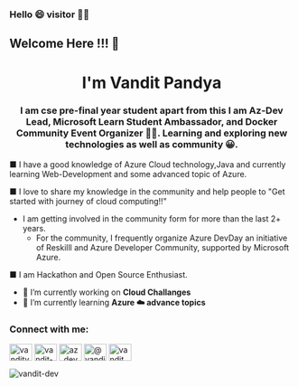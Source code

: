 ### Hello :smile: visitor :raising_hand_man:

## Welcome Here !!! :clinking_glasses:

<!--
**Vandit-dev/Vandit-dev** is a ✨ _special_ ✨ repository because its `README.md` (this file) appears on your GitHub profile.

Here are some ideas to get you started:

- 🔭 I’m currently working on ...
- 🌱 I’m currently learning ...
- 👯 I’m looking to collaborate on ...
- 🤔 I’m looking for help with ...
- 💬 Ask me about ...
- 📫 How to reach me: ...
- 😄 Pronouns: ...
- ⚡ Fun fact: ...
-->

<h1 align="center">I'm Vandit Pandya</h1>
<h3 align="center">I am cse pre-final year student apart from this I am Az-Dev Lead, Microsoft Learn Student Ambassador, and Docker Community Event Organizer 🙌🏼. Learning and exploring new technologies as well as community 😀.</h3>

■  I have a good knowledge of Azure Cloud technology,Java and currently learning Web-Development and some advanced topic of Azure.

■ I love to share my knowledge in the community and help people to "Get started with journey of cloud computing!!"

  - I am getting involved in the community form for more than the last 2+ years.
    - For the community, I frequently organize Azure DevDay an initiative of Reskilll and Azure Developer Community, supported by Microsoft Azure.

■ I am Hackathon and Open Source Enthusiast.
 

- 🔭 I’m currently working on **Cloud Challanges**
- 🌱 I’m currently learning **Azure ☁️ advance topics**



<h3 align="left">Connect with me:</h3>
<p align="left">

<a href="https://twitter.com/vanditvpandya" target="blank"><img align="center" src="https://raw.githubusercontent.com/rahuldkjain/github-profile-readme-generator/master/src/images/icons/Social/twitter.svg" alt="vanditvpandya" height="30" width="40" /></a>
<a href="https://linkedin.com/in/vandit-pandya-/" target="blank"><img align="center" src="https://raw.githubusercontent.com/rahuldkjain/github-profile-readme-generator/master/src/images/icons/Social/linked-in-alt.svg" alt="vandit-pandya-/" height="30" width="40" /></a>
<a href="https://instagram.com/az_dev" target="blank"><img align="center" src="https://raw.githubusercontent.com/rahuldkjain/github-profile-readme-generator/master/src/images/icons/Social/instagram.svg" alt="az_dev" height="30" width="40" /></a>
<a href="https://hashnode.com/@vandittech" target="blank"><img align="center" src="https://raw.githubusercontent.com/rahuldkjain/github-profile-readme-generator/master/src/images/icons/Social/hashnode.svg" alt="@vandittech" height="30" width="40" /></a>
 <a href="https://dev.to/vandit" target="blank"><img align="center" src="https://raw.githubusercontent.com/rahuldkjain/github-profile-readme-generator/master/src/images/icons/Social/devto.svg" alt="vandit" height="30" width="40" /></a>
  
 <!--<a href="https://twitter.com/Vanditvpandya" target="_blank">
    <img src="https://img.shields.io/twitter/follow/Vanditvpandya?&logo=twitter" alt="Vanditvpandya">
  </a>
</p>-->



<p align="left"> <img src="https://komarev.com/ghpvc/?username=vandit-dev&label=Profile%20views&color=0e75b6&style=flat" alt="vandit-dev" /> </p>
